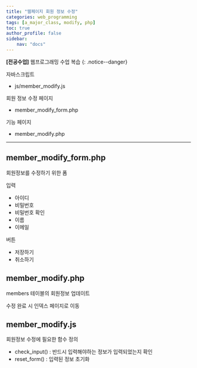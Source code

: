 ```yaml
---
title: "웹페이지 회원 정보 수정"
categories: web_programming
tags: [a_major_class, modify, php]
toc: true
author_profile: false
sidebar:
    nav: "docs"
---
```

**[전공수업]** 웹프로그래밍 수업 복습
{: .notice--danger}

자바스크립트

- js/member_modify.js

회원 정보 수정 페이지

- member_modify_form.php

기능 페이지

- member_modify.php

---

## member_modify_form.php

회원정보를 수정하기 위한 폼

입력

- 아이디
- 비밀번호
- 비밀번호 확인
- 이름
- 이메일

버튼

- 저장하기
- 취소하기

## member_modify.php

members 테이블의 회원정보 업데이트

수정 완료 시 인덱스 페이지로 이동

## member_modify.js

회원정보 수정에 필요한 함수 정의

- check_input() : 반드시 입력해야하는 정보가 입력되었는지 확인
- reset_form() : 입력된 정보 초기화